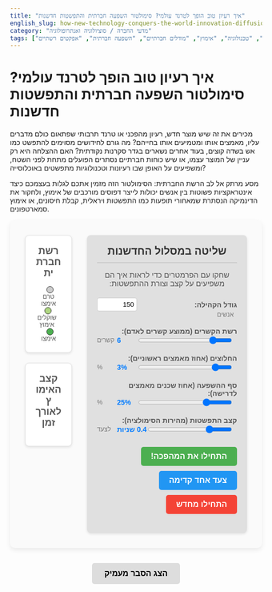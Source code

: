 ```yaml
---
title: "איך רעיון טוב הופך לטרנד עולמי? סימולטור השפעה חברתית והתפשטות חדשנות"
english_slug: how-new-technology-conquers-the-world-innovation-diffusion-simulator
category: "מדעי החברה / סוציולוגיה ואנתרופולוגיה"
tags: ["חדשנות", "התפשטות", "טכנולוגיה", "אימוץ", "מודלים חברתיים", "השפעה חברתית", "אפקטים רשתיים"]
---
```

# איך רעיון טוב הופך לטרנד עולמי? סימולטור השפעה חברתית והתפשטות חדשנות

מכירים את זה שיש מוצר חדש, רעיון מהפכני או טרנד תרבותי שפתאום כולם מדברים עליו, מאמצים אותו ומטמיעים אותו בחייהם? מה גורם לחידושים מסוימים להתפשט כמו אש בשדה קוצים, בעוד אחרים נשארים בגדר סקרנות נקודתית? האם ההצלחה היא רק עניין של המוצר עצמו, או שיש כוחות חברתיים נסתרים הפועלים מתחת לפני השטח, ומשפיעים על האופן שבו רעיונות וטכנולוגיות מתפשטים באוכלוסייה?

מסע מרתק אל לב הרשת החברתית: הסימולטור הזה מזמין אתכם לגלות בעצמכם כיצד אינטראקציות פשוטות בין אנשים יכולות לייצר דפוסים מורכבים של אימוץ, ולחקור את הדינמיקה הנסתרת שמאחורי תופעות כמו התפשטות ויראלית, קבלת חיסונים, או אימוץ סמארטפונים.

<div id="app-container">
    <div id="controls">
        <h2>שליטה במסלול החדשנות</h2>
        <p class="controls-intro">שחקו עם הפרמטרים כדי לראות איך הם משפיעים על קצב וצורת ההתפשטות:</p>
        <div>
            <label for="population-size">גודל הקהילה:</label>
            <input type="number" id="population-size" value="150" min="50" max="400">
             <span class="control-unit">אנשים</span>
        </div>
        <div>
            <label for="network-density">רשת הקשרים (ממוצע קשרים לאדם):</label>
            <input type="range" id="network-density" value="6" min="2" max="25">
            <span id="density-value" class="control-value">6</span>
             <span class="control-unit">קשרים</span>
        </div>
        <div>
            <label for="initial-adopters">החלוצים (אחוז מאמצים ראשוניים):</label>
            <input type="range" id="initial-adopters" value="3" min="1" max="15">
            <span id="initial-adopters-value" class="control-value">3%</span>
             <span class="control-unit">%</span>
        </div>
         <div>
            <label for="adoption-threshold">סף ההשפעה (אחוז שכנים מאמצים לדרישה):</label>
            <input type="range" id="adoption-threshold" value="25" min="0" max="100">
            <span id="threshold-value" class="control-value">25%</span>
             <span class="control-unit">%</span>
        </div>
         <div>
            <label for="adoption-speed">קצב התפשטות (מהירות הסימולציה):</label>
            <input type="range" id="adoption-speed" value="400" min="50" max="1500">
            <span id="speed-value" class="control-value">0.4 שניות</span>
             <span class="control-unit">לצעד</span>
        </div>
        <div class="button-group">
            <button id="start-simulation">התחילו את המהפכה!</button>
            <button id="step-simulation">צעד אחד קדימה</button>
            <button id="reset-simulation">התחילו מחדש</button>
        </div>
    </div>
    <div id="visualization">
        <div id="network-vis-container" class="vis-container">
             <h3>רשת חברתית</h3>
             <canvas id="network-canvas"></canvas>
             <div class="legend">
                 <span class="legend-item"><span class="legend-color unadopted"></span> טרם אימצו</span>
                 <span class="legend-item"><span class="legend-color transitioning"></span> שוקלים אימוץ</span>
                 <span class="legend-item"><span class="legend-color adopted"></span> אימצו</span>
             </div>
        </div>
         <div id="graph-vis-container" class="vis-container">
             <h3>קצב האימוץ לאורך זמן</h3>
            <canvas id="graph-canvas"></canvas>
         </div>
    </div>
</div>

<button id="toggle-explanation">הצג הסבר מעמיק</button>

<div id="explanation" style="display: none;">
    <h2>הסבר: מאחורי הקלעים של התפשטות חידושים</h2>

    <p>הסימולטור ששיחקתם איתו מדגים מודל בסיסי לאופן שבו חידושים (רעיונות, מוצרים, טכנולוגיות, נורמות חברתיות) מתפשטים בתוך קהילה או אוכלוסייה. התהליך הזה, הנקרא "התפשטות חידושים" (Diffusion of Innovations), הוא תחום מחקר מרתק במדעי החברה, הכלכלה והשיווק, ומסייע להבין למה דברים מסוימים הופכים לפופולריים במהירות, בעוד אחרים נכשלים.</p>

    <h3>הכוחות המניעים: חידושים, קשרים וספים</h3>
    <p>בלב הסימולטור עומדים שלושה אלמנטים מרכזיים:</p>
    <ol>
        <li><strong>הרשת החברתית:</strong> הנקודות מייצגות אנשים (או גורמים מאמצים אחרים כמו ארגונים), והקווים מייצגים קשרים או ערוצי תקשורת ביניהם (חברות, משפחה, עמיתים, קשרים עסקיים). החידוש עובר מאדם לאדם דרך הקשרים האלה. צפיפות הקשרים (כמה קשרים ממוצעים יש לכל אדם) משפיעה דרמטית על מהירות ההתפשטות.</li>
        <li><strong>המאמצים הראשוניים:</strong> קבוצה קטנה של "חלוצים" או "מחדשים" המאמצים את החידוש ראשונים, לעיתים ללא השפעה חיצונית משמעותית. הם מקור ההתחלה להתפשטות ברשת.</li>
        <li><strong>סף האימוץ:</strong> זהו "כלל ההחלטה" של כל אדם. הוא מייצג את מידת ההשפעה החברתית שנדרשת כדי שאדם יאמץ את החידוש. בסימולטור, אדם שעדיין לא אימץ את החידוש ישקול לאמץ אותו אם מספיק מחבריו או שכניו ברשת (אחוז מסוים מהקשרים שלו) כבר עשו זאת. סף גבוה יותר אומר שנדרשת השפעה רבה יותר, מה שיאט את קצב ההתפשטות או אף יעצור אותה. סף נמוך יותר יכול להוביל להתפשטות מהירה ואף "ויראלית".</li>
    </ol>
    <p> בכל צעד בסימולציה, כל אדם שעדיין לא אימץ את החידוש בודק את שכניו המאמצים. אם אחוז השכנים המאמצים עולה על סף האימוץ שקבעתם, הוא יחליט לאמץ את החידוש בצעד הבא.</p>


    <h3>הקשר למודל של אוורט רוג'רס (Everett Rogers)</h3>
    <p>מודל זה שואב השראה רבה מעבודתו החלוצית של אוורט רוג'רס, סוציולוג שחקר לעומק את תהליכי התפשטות חידושים. רוג'רס הדגיש את ההיבט החברתי בתהליך וחילק את המאמצים לחמש קטגוריות עיקריות:</p>
    <ul>
        <li><strong>מחדשים (Innovators):</strong> האחוז הקטן של האוכלוסייה המאמץ חידושים מיד כשהם זמינים (בסימולטור: הנקודות שמתחילות בצבע המאומץ).</li>
        <li><strong>מאמצים מוקדמים (Early Adopters):</strong> משפיענים חברתיים שמקבלים את החידוש לאחר שהמחדשים סללו את הדרך. הם קריטיים להעברת החידוש לרוב האוכלוסייה (בסימולטור: אלו המקבלים את החידוש בשלבים הראשונים, מושפעים מהחלוצים ומשפיעים על אחרים).</li>
        <li><strong>רוב מוקדם (Early Majority):</strong> הקבוצה הגדולה שמאמצת חידוש לאחר שהוכיח את עצמו וזכה ללגיטימציה חברתית (בסימולטור: הנקודות שמשנות צבען בחלק המרכזי והתלול של העקומה).</li>
        <li><strong>רוב מאוחר (Late Majority):</strong> קבוצה שמרנית יותר שמאמצת רק כשהחידוש הפך לנורמה או הכרח (בסימולטור: אלו שמאמצים בשלבים המאוחרים יותר של הסימולציה).</li>
        <li><strong>מתמהמהים (Laggards):</strong> האחרונים לאמץ, לרוב חשדנים ובעלי קשרים מוגבלים (בסימולטור: הנקודות הבודדות או המבודדות שמשנות צבען אחרונות, אם בכלל).</li>
    </ul>
    <p>הגרף בסימולטור מציג את עקומת ה-S הקלאסית של התפשטות: אימוץ איטי בהתחלה (החלוצים), התאוצה משמעותית כשהרוב המוקדם מצטרף, ולבסוף האטה כשהשוק מתקרב לרוויה והנותרים הם בעיקר המתמהמהים.</p>

    <h3>פרמטרים ואתגרים בעולם האמיתי</h3>
    <p>בעוד שהסימולטור הוא מודל פשטני, הוא עוזר להמחיש עקרונות יסוד. בעולם האמיתי, קצב ומידת ההתפשטות מושפעים מעוד גורמים רבים, כולל:</p>
    <ul>
        <li><strong>מאפייני החידוש:</strong> עד כמה הוא טוב יותר מהקיים (יתרון יחסי), קל להבנה/שימוש (מורכבות), תואם לערכים והרגלים קיימים (תאימות), ניתן לניסוי (יכולת ניסוי), ותוצאותיו נראות לעין (יכולת צפייה).</li>
        <li><strong>ערוצי תקשורת:</strong> לא רק קשרים ישירים, אלא גם תקשורת המונים (מדיה, פרסום) ותקשורת בין-אישית פורמלית ובלתי פורמלית.</li>
        <li><strong>המערכת החברתית:</strong> הנורמות, הערכים, והמבנה החברתי של הקהילה המאמצת.</li>
        <li><strong>פעילות מכוונת:</strong> מאמצי שיווק, הסברה או מדיניות המעודדים או בולמים את האימוץ.</li>
    </ul>
    <p>נסו לשנות את הפרמטרים בסימולטור וצפו כיצד שינויים קטנים, כמו הגדלת סף האימוץ או הקטנת צפיפות הרשת, יכולים לשנות לחלוטין את תוצאת ההתפשטות - מכישלון לכיסוי מלא של האוכלוסייה.</p>
</div>

<style>
    #app-container {
        display: flex;
        flex-direction: column;
        align-items: center;
        font-family: 'Arial', sans-serif; /* Using Arial as a safe default */
        direction: rtl;
        text-align: right;
        margin-bottom: 30px;
        background-color: #fafafa; /* Soft background */
        padding: 20px 10px;
        border-radius: 10px;
        box-shadow: 0 4px 10px rgba(0, 0, 0, 0.08);
    }

    #controls {
        background-color: #e0e0e0; /* Lighter control background */
        padding: 20px;
        border-radius: 8px;
        margin-bottom: 20px;
        width: 98%;
        max-width: 400px; /* More fixed width for controls */
        box-shadow: 0 2px 5px rgba(0, 0, 0, 0.1);
         box-sizing: border-box; /* Include padding in width */
    }

    #controls h2 {
        margin-top: 0;
        text-align: center;
        color: #333;
        border-bottom: 2px solid #ccc;
        padding-bottom: 10px;
        margin-bottom: 15px;
    }

     .controls-intro {
         text-align: center;
         margin-bottom: 20px;
         color: #555;
         font-size: 0.95rem;
     }

    #controls > div {
        margin-bottom: 18px; /* More space between controls */
        display: flex;
        align-items: center;
        flex-wrap: wrap;
        justify-content: space-between;
    }

    #controls label {
        margin-left: 10px;
        min-width: 180px; /* Ensure labels have enough space */
        text-align: right;
        font-weight: bold;
        color: #555;
    }

    #controls input[type="number"],
    #controls input[type="range"] {
        flex-grow: 1;
        margin-right: 10px;
         vertical-align: middle;
    }

     #controls input[type="number"] {
         max-width: 80px; /* Smaller number input */
         padding: 5px;
         border: 1px solid #ccc;
         border-radius: 4px;
     }

    #controls span.control-value {
        min-width: 40px; /* Space for value display */
        text-align: left;
        font-weight: bold;
        color: #007bff; /* Highlight values */
    }

     #controls span.control-unit {
         min-width: 40px; /* Space for unit */
         text-align: left;
         color: #777;
         font-size: 0.9em;
     }

    .button-group {
        display: flex;
        justify-content: center;
        gap: 10px; /* Space between buttons */
        margin-top: 25px;
        flex-wrap: wrap; /* Allow buttons to wrap on small screens */
    }

    #controls button {
        padding: 10px 20px;
        border: none;
        border-radius: 5px;
        cursor: pointer;
        font-size: 1rem;
        transition: background-color 0.2s ease, transform 0.1s ease;
        font-weight: bold;
    }

    #controls button:hover {
        transform: translateY(-1px); /* Lift button slightly on hover */
        box-shadow: 0 2px 5px rgba(0,0,0,0.1);
    }

    #controls button:active {
         transform: translateY(0);
         box-shadow: none;
    }


    #start-simulation {
        background-color: #4CAF50; /* Green */
        color: white;
    }

    #start-simulation:hover {
        background-color: #45a049;
    }

    #step-simulation {
        background-color: #2196F3; /* Blue */
        color: white;
    }
     #step-simulation:hover {
        background-color: #0b7dda;
    }


    #reset-simulation {
        background-color: #f44336; /* Red */
        color: white;
    }

    #reset-simulation:hover {
        background-color: #da190b;
    }

     button#toggle-explanation {
         display: block;
         width: fit-content;
         margin: 30px auto;
         padding: 12px 25px;
         background-color: #ddd;
         border: none;
         border-radius: 5px;
         cursor: pointer;
         font-size: 1rem;
         transition: background-color 0.2s ease, transform 0.1s ease;
         font-weight: bold;
     }

     button#toggle-explanation:hover {
        background-color: #ccc;
         transform: translateY(-1px);
     }

     button#toggle-explanation:active {
         transform: translateY(0);
     }


    #visualization {
        display: flex;
        flex-direction: column; /* Stack canvases vertically */
        align-items: center;
        width: 98%;
        max-width: 800px;
         box-sizing: border-box;
    }

    .vis-container {
        width: 100%;
        background-color: #fff;
        border: 1px solid #e0e0e0; /* Softer border */
        border-radius: 8px;
        margin-bottom: 20px; /* Space between containers */
        box-shadow: 0 2px 5px rgba(0, 0, 0, 0.1);
        padding: 15px;
         box-sizing: border-box;
    }

    .vis-container h3 {
        text-align: center;
        color: #555;
        margin-top: 0;
        margin-bottom: 15px;
        font-size: 1.2rem;
    }

    #network-canvas {
        width: 100%; /* Make canvas fill container width */
        height: auto; /* Maintain aspect ratio (set by JS constants) */
        display: block; /* Remove extra space below canvas */
    }

    #graph-canvas {
        width: 100%; /* Make canvas fill container width */
         height: auto; /* Maintain aspect ratio */
         display: block;
    }

     .legend {
         text-align: center;
         margin-top: 15px;
         font-size: 0.9em;
         color: #555;
     }

     .legend-item {
         display: inline-block;
         margin: 0 10px;
     }

     .legend-color {
         display: inline-block;
         width: 12px;
         height: 12px;
         border-radius: 50%;
         margin-left: 5px;
         vertical-align: middle;
         border: 1px solid #333;
     }

     .legend-color.unadopted { background-color: #cccccc; }
     .legend-color.transitioning { background-color: #aed581; } /* Lighter green for pulse */
     .legend-color.adopted { background-color: #4CAF50; }

    #explanation {
        background-color: #f9f9f9; /* Light background */
        padding: 25px;
        margin-top: 20px;
        border-radius: 8px;
        max-width: 800px;
        margin-left: auto;
        margin-right: auto;
        line-height: 1.7; /* Improved readability */
        box-shadow: 0 2px 4px rgba(0, 0, 0, 0.08);
        color: #333;
    }

    #explanation h2, #explanation h3 {
        color: #333;
        margin-top: 25px;
        margin-bottom: 12px;
        border-bottom: 1px solid #eee;
        padding-bottom: 5px;
    }

     #explanation h2 {
         font-size: 1.8rem;
     }

     #explanation h3 {
         font-size: 1.4rem;
         color: #555;
     }

    #explanation ul {
        list-style-type: disc;
        margin-right: 25px; /* Indent lists */
        margin-bottom: 15px;
        padding-right: 0; /* Remove default padding */
    }

    #explanation li {
        margin-bottom: 10px; /* More space between list items */
    }

     #explanation p {
         margin-bottom: 15px;
     }

    @media (min-width: 768px) {
         #app-container {
             flex-direction: row;
             align-items: flex-start;
             padding: 30px; /* More padding on larger screens */
         }
        #controls {
            width: 320px; /* Fixed width for controls on larger screens */
            margin-left: 30px; /* Space between controls and visualization */
             margin-bottom: 0;
             flex-shrink: 0; /* Prevent controls from shrinking */
        }
        #visualization {
            flex-grow: 1; /* Visualization takes remaining space */
            max-width: calc(100% - 350px); /* Adjust max-width considering controls */
        }
        .vis-container {
            padding: 20px;
        }
    }

     /* Basic focus outline for accessibility */
     input:focus, button:focus {
         outline: 2px solid #007bff;
         outline-offset: 2px;
     }
</style>

<script>
    const networkCanvas = document.getElementById('network-canvas');
    const graphCanvas = document.getElementById('graph-canvas');
    const ctxNetwork = networkCanvas.getContext('2d');
    const ctxGraph = graphCanvas.getContext('2d');

    const populationSizeInput = document.getElementById('population-size');
    const networkDensityInput = document.getElementById('network-density');
    const densityValueSpan = document.getElementById('density-value');
    const initialAdoptersInput = document.getElementById('initial-adopters');
    const initialAdoptersValueSpan = document.getElementById('initial-adopters-value');
    const adoptionThresholdInput = document.getElementById('adoption-threshold');
    const thresholdValueSpan = document.getElementById('threshold-value');
    const adoptionSpeedInput = document.getElementById('adoption-speed');
    const speedValueSpan = document.getElementById('speed-value');

    const startSimulationButton = document.getElementById('start-simulation');
    const stepSimulationButton = document.getElementById('step-simulation');
    const resetSimulationButton = document.getElementById('reset-simulation');
    const toggleExplanationButton = document.getElementById('toggle-explanation');
    const explanationDiv = document.getElementById('explanation');

    let nodes = [];
    let edges = [];
    let simulationRunning = false;
    let simulationInterval = null;
    let currentStep = 0;
    let adoptionHistory = []; // Stores percentage of adopted nodes at each step

    // Node states
    const STATE_UNADOPTED = 0; // Gray/White
    const STATE_TRANSITIONING = 1; // Indicates node will adopt next step (pulsing/pending color)
    const STATE_ADOPTED = 2; // Green

    // Colors
    const NODE_COLOR_UNADOPTED = '#cccccc'; // Gray
    const NODE_COLOR_TRANSITIONING = '#aed581'; // Light green for pulse/transition
    const NODE_COLOR_ADOPTED = '#4CAF50'; // Green
    const EDGE_COLOR = '#eeeeee'; // Light gray
    const GRAPH_LINE_COLOR = '#4CAF50'; // Green
    const GRAPH_AXIS_COLOR = '#333333'; // Dark gray
    const BACKGROUND_COLOR_NETWORK = '#ffffff'; // White background for network canvas
    const BACKGROUND_COLOR_GRAPH = '#ffffff'; // White background for graph canvas


    // Canvas sizes (proportional, CSS will handle scaling)
    const NETWORK_WIDTH = 600;
    const NETWORK_HEIGHT = 400;
    const GRAPH_WIDTH = 600;
    const GRAPH_HEIGHT = 250; /* Slightly taller graph */

    // Set canvas base dimensions - CSS handles display size
    networkCanvas.width = NETWORK_WIDTH;
    networkCanvas.height = NETWORK_HEIGHT;
    graphCanvas.width = GRAPH_WIDTH;
    graphCanvas.height = GRAPH_HEIGHT;


     // Node drawing parameters
     const NODE_RADIUS = 5;
     const NODE_BORDER_COLOR = '#333333';
     const NODE_BORDER_WIDTH = 1;
     const TRANSITION_PULSE_MAX_RADIUS = 8; // For pulsing animation
     const TRANSITION_PULSE_SPEED = 0.1; // How fast the pulse expands/contracts

    // --- Update slider value displays ---
    networkDensityInput.addEventListener('input', () => {
        densityValueSpan.textContent = networkDensityInput.value;
    });
    initialAdoptersInput.addEventListener('input', () => {
        initialAdoptersValueSpan.textContent = `${initialAdoptersInput.value}%`;
    });
    adoptionThresholdInput.addEventListener('input', () => {
        thresholdValueSpan.textContent = `${adoptionThresholdInput.value}%`;
    });
     adoptionSpeedInput.addEventListener('input', () => {
        speedValueSpan.textContent = `${(adoptionSpeedInput.value / 1000).toFixed(1)} שניות`;
    });


    // --- Network Generation ---
    function createNetwork(numNodes, density, initialAdoptersPercentage) {
        nodes = [];
        edges = [];
        currentStep = 0;
        adoptionHistory = [];

        // Create nodes with random positions
        for (let i = 0; i < numNodes; i++) {
            nodes.push({
                id: i,
                x: Math.random() * NETWORK_WIDTH,
                y: Math.random() * NETWORK_HEIGHT,
                state: STATE_UNADOPTED,
                neighbors: [],
                pendingState: STATE_UNADOPTED, // State for the next step
                 pulse: 0 // For animation
            });
        }

        // Create edges using a simple random approach to approximate density
        // This tries to connect each node to 'density' others. Can result in uneven distribution.
        const potentialEdges = [];
        for (let i = 0; i < numNodes; i++) {
            for (let j = i + 1; j < numNodes; j++) {
                 potentialEdges.push({ from: i, to: j });
            }
        }

        // Shuffle potential edges
        for (let i = potentialEdges.length - 1; i > 0; i--) {
            const j = Math.floor(Math.random() * (i + 1));
            [potentialEdges[i], potentialEdges[j]] = [potentialEdges[j], potentialEdges[i]];
        }

        // Select edges up to the target number (numNodes * density / 2) or max potential
        const targetEdgeCount = Math.min(potentialEdges.length, Math.floor(numNodes * density / 2));
        for (let i = 0; i < targetEdgeCount; i++) {
             const edge = potentialEdges[i];
             edges.push(edge);
             nodes[edge.from].neighbors.push(nodes[edge.to]);
             nodes[edge.to].neighbors.push(nodes[edge.from]);
        }


        // Assign initial adopters
        const numInitialAdopters = Math.max(1, Math.floor(numNodes * initialAdoptersPercentage / 100));
         // Shuffle nodes to pick initial adopters randomly
        const shuffledNodes = nodes.slice();
        for (let i = shuffledNodes.length - 1; i > 0; i--) {
            const j = Math.floor(Math.random() * (i + 1));
            [shuffledNodes[i], shuffledNodes[j]] = [shuffledNodes[j], shuffledNodes[i]];
        }
        for (let i = 0; i < numInitialAdopters; i++) {
             // Ensure the node exists before setting state
            if (shuffledNodes[i]) {
                 shuffledNodes[i].state = STATE_ADOPTED;
                 shuffledNodes[i].pendingState = STATE_ADOPTED;
            }
        }
    }

    // --- Drawing ---
    function drawNetwork() {
        ctxNetwork.clearRect(0, 0, NETWORK_WIDTH, NETWORK_HEIGHT);
         ctxNetwork.fillStyle = BACKGROUND_COLOR_NETWORK;
         ctxNetwork.fillRect(0, 0, NETWORK_WIDTH, NETWORK_HEIGHT);


        // Draw edges
        ctxNetwork.strokeStyle = EDGE_COLOR;
        ctxNetwork.lineWidth = 1;
        edges.forEach(edge => {
            const node1 = nodes.find(n => n.id === edge.from);
            const node2 = nodes.find(n => n.id === edge.to);
            if (node1 && node2) {
                ctxNetwork.beginPath();
                ctxNetwork.moveTo(node1.x, node1.y);
                ctxNetwork.lineTo(node2.x, node2.y);
                ctxNetwork.stroke();
            }
        });

        // Draw nodes and handle animations
        nodes.forEach(node => {
            ctxNetwork.beginPath();
            let radius = NODE_RADIUS;
            let color = NODE_COLOR_UNADOPTED;

            if (node.state === STATE_ADOPTED) {
                color = NODE_COLOR_ADOPTED;
            } else if (node.state === STATE_TRANSITIONING) {
                // Pulse animation
                node.pulse = (node.pulse + TRANSITION_PULSE_SPEED) % (Math.PI * 2); // Cycle pulse value
                radius = NODE_RADIUS + (TRANSITION_PULSE_MAX_RADIUS - NODE_RADIUS) * Math.abs(Math.sin(node.pulse / 2)); // Pulse effect
                color = NODE_COLOR_TRANSITIONING;
            }

            ctxNetwork.arc(node.x, node.y, radius, 0, Math.PI * 2);
            ctxNetwork.fillStyle = color;
            ctxNetwork.fill();
            ctxNetwork.lineWidth = NODE_BORDER_WIDTH;
            ctxNetwork.strokeStyle = NODE_BORDER_COLOR;
            ctxNetwork.stroke();
        });

         // Request animation frame if simulation is running and there are transitioning nodes
         if (simulationRunning || nodes.some(node => node.state === STATE_TRANSITIONING)) {
             requestAnimationFrame(drawNetwork);
         }
    }

    function drawGraph() {
        ctxGraph.clearRect(0, 0, GRAPH_WIDTH, GRAPH_HEIGHT);
         ctxGraph.fillStyle = BACKGROUND_COLOR_GRAPH;
         ctxGraph.fillRect(0, 0, GRAPH_WIDTH, GRAPH_HEIGHT);

        // Graph padding
        const PADDING_LEFT = 50;
        const PADDING_BOTTOM = 40;
        const PADDING_TOP = 20;
        const PADDING_RIGHT = 20;

        const graphWidth = GRAPH_WIDTH - PADDING_LEFT - PADDING_RIGHT;
        const graphHeight = GRAPH_HEIGHT - PADDING_TOP - PADDING_BOTTOM;

        // Draw axes
        ctxGraph.strokeStyle = GRAPH_AXIS_COLOR;
        ctxGraph.lineWidth = 1;
        ctxGraph.beginPath();
        ctxGraph.moveTo(PADDING_LEFT, PADDING_TOP); // Y axis start
        ctxGraph.lineTo(PADDING_LEFT, GRAPH_HEIGHT - PADDING_BOTTOM); // Y axis end
        ctxGraph.lineTo(GRAPH_WIDTH - PADDING_RIGHT, GRAPH_HEIGHT - PADDING_BOTTOM); // X axis end
        ctxGraph.stroke();

        // Draw labels
        ctxGraph.fillStyle = GRAPH_AXIS_COLOR;
        ctxGraph.font = '12px Arial';
        ctxGraph.textAlign = 'center';
        ctxGraph.textBaseline = 'top';
         // Y axis label (rotated) - requires advanced canvas or external lib. Simplified: place text near axis.
        ctxGraph.textAlign = 'right';
        ctxGraph.fillText('% אימוץ', PADDING_LEFT - 10, PADDING_TOP + graphHeight / 2 - 20);

        ctxGraph.textAlign = 'center';
        ctxGraph.textBaseline = 'top';
        ctxGraph.fillText('צעדי זמן', PADDING_LEFT + graphWidth / 2, GRAPH_HEIGHT - PADDING_BOTTOM + 15);


        // Draw Y-axis ticks and labels
        ctxGraph.textAlign = 'right';
        ctxGraph.textBaseline = 'middle';
        for (let i = 0; i <= 100; i += 20) {
             const y = GRAPH_HEIGHT - PADDING_BOTTOM - (i / 100) * graphHeight;
             ctxGraph.fillText(i + '%', PADDING_LEFT - 5, y);
             ctxGraph.beginPath();
             ctxGraph.moveTo(PADDING_LEFT - 3, y);
             ctxGraph.lineTo(PADDING_LEFT, y);
             ctxGraph.stroke();
        }

        // Draw X-axis ticks (simplified)
        if (adoptionHistory.length > 0) {
            const maxSteps = adoptionHistory.length > 1 ? adoptionHistory.length - 1 : 1;
            const stepInterval = Math.max(1, Math.floor(maxSteps / 5)); // Show ~5-6 ticks

            ctxGraph.textAlign = 'center';
             ctxGraph.textBaseline = 'top';
            for (let i = 0; i <= maxSteps; i += stepInterval) {
                 const x = PADDING_LEFT + (i / maxSteps) * graphWidth;
                 ctxGraph.fillText(i, x, GRAPH_HEIGHT - PADDING_BOTTOM + 5);
                 ctxGraph.beginPath();
                 ctxGraph.moveTo(x, GRAPH_HEIGHT - PADDING_BOTTOM);
                 ctxGraph.lineTo(x, GRAPH_HEIGHT - PADDING_BOTTOM + 3);
                 ctxGraph.stroke();
            }
             // Ensure the last step is shown if it's not already a tick
             if (maxSteps % stepInterval !== 0 && maxSteps > 0) {
                  const i = maxSteps;
                  const x = PADDING_LEFT + (i / maxSteps) * graphWidth;
                  ctxGraph.fillText(i, x, GRAPH_HEIGHT - PADDING_BOTTOM + 5);
                   ctxGraph.beginPath();
                  ctxGraph.moveTo(x, GRAPH_HEIGHT - PADDING_BOTTOM);
                  ctxGraph.lineTo(x, GRAPH_HEIGHT - PADDING_BOTTOM + 3);
                  ctxGraph.stroke();
             }
        }


        // Draw the adoption curve
        ctxGraph.strokeStyle = GRAPH_LINE_COLOR;
        ctxGraph.lineWidth = 3; /* Thicker line */
        ctxGraph.beginPath();
        if (adoptionHistory.length > 0) {
             const maxSteps = adoptionHistory.length > 1 ? adoptionHistory.length - 1 : 1;
            ctxGraph.moveTo(PADDING_LEFT, GRAPH_HEIGHT - PADDING_BOTTOM - (adoptionHistory[0] / 100) * graphHeight);
            for (let i = 1; i < adoptionHistory.length; i++) {
                const x = PADDING_LEFT + (i / maxSteps) * graphWidth;
                const y = GRAPH_HEIGHT - PADDING_BOTTOM - (adoptionHistory[i] / 100) * graphHeight;
                ctxGraph.lineTo(x, y);
            }
            ctxGraph.stroke();
        }
    }

    // --- Simulation Logic ---
    function calculateNextStep() {
        const adoptionThreshold = parseInt(adoptionThresholdInput.value) / 100; // as percentage
        const numNodes = nodes.length;
        let nodesChanged = 0; // Track if any nodes changed state this step

        // First pass: Determine pending states based on CURRENT states
        nodes.forEach(node => {
            // Only unadopted nodes can change state
            if (node.state === STATE_UNADOPTED) {
                let adoptedNeighborsCount = 0;
                node.neighbors.forEach(neighbor => {
                    // Check neighbor's state at the start of the step
                    if (neighbor.state === STATE_ADOPTED) {
                        adoptedNeighborsCount++;
                    }
                });

                const neighborInfluence = node.neighbors.length > 0 ? adoptedNeighborsCount / node.neighbors.length : 0;

                if (neighborInfluence >= adoptionThreshold) {
                    // Node is ready to adopt next step - transition to PENDING/TRANSITIONING
                    node.pendingState = STATE_TRANSITIONING;
                    nodesChanged++;
                     node.pulse = 0; // Start pulse animation
                } else {
                     // Node stays unadopted
                     node.pendingState = STATE_UNADOPTED;
                }
            } else if (node.state === STATE_TRANSITIONING) {
                 // Node that was transitioning now becomes ADOPTED
                 node.pendingState = STATE_ADOPTED;
                 nodesChanged++;
                 node.pulse = 0; // Stop pulse animation
            } else {
                 // Adopted nodes remain adopted
                 node.pendingState = STATE_ADOPTED;
            }
        });

        // Second pass: Apply the pending state changes simultaneously
        nodes.forEach(node => {
            node.state = node.pendingState;
        });

         currentStep++;
         recordAdoptionPercentage();

         // Check for simulation end (100% adoption or no more changes possible)
         const adoptedCount = nodes.filter(node => node.state === STATE_ADOPTED).length;
         // Simulation ends if all adopted OR if no nodes changed state in the last step (and not all are adopted)
         if (adoptedCount === numNodes || (nodesChanged === 0 && adoptedCount < numNodes)) {
             stopSimulation();
             const finalPercentage = ((adoptedCount / numNodes) * 100).toFixed(1);
             let endMessage = `הסימולציה הסתיימה בצעד ${currentStep} עם ${finalPercentage}% אימוץ.`;
             if (adoptedCount < numNodes) {
                 endMessage += " (אין שינויים נוספים צפויים עם הגדרות אלו).";
             } else {
                  endMessage += " (כל הקהילה אימצה את החידוש!).";
             }
             // Use a more visually appealing way to show this if possible without breaking structure,
             // maybe just log to console or update a status div, but alert is the current pattern.
             console.log(endMessage); // Log instead of alert for less interruption
         }

         // Request redraw regardless to continue animations if any
         requestAnimationFrame(drawNetwork);
         drawGraph(); // Graph redraw doesn't need RAF loop
    }

    function recordAdoptionPercentage() {
        const adoptedCount = nodes.filter(node => node.state === STATE_ADOPTED).length;
        const percentage = (nodes.length > 0 ? (adoptedCount / nodes.length) * 100 : 0);
        adoptionHistory.push(percentage);
    }

    function startSimulation() {
        if (simulationRunning) return;

         // If simulation was already run and finished, reset first
         if (adoptionHistory.length > 0 && (nodes.every(node => node.state === STATE_ADOPTED) || nodes.every(node => node.state !== STATE_UNADOPTED && node.state !== STATE_TRANSITIONING))) {
              resetSimulation(); // Reset if ended
         } else if (currentStep === 0 || nodes.length === 0) {
              // If starting fresh or after a full reset/page load
              resetSimulation(); // Ensure initial state is created
         }
         // If picking up from a paused simulation, just start the interval


        simulationRunning = true;
        const speed = parseInt(adoptionSpeedInput.value);
        simulationInterval = setInterval(() => {
            calculateNextStep();
             // Drawing is now handled by requestAnimationFrame called within calculateNextStep or drawNetwork
        }, speed);

         startSimulationButton.disabled = true; // Disable start while running
         stepSimulationButton.disabled = true; // Disable step while running
    }

    function stopSimulation() {
        simulationRunning = false;
        clearInterval(simulationInterval);
        simulationInterval = null;
         startSimulationButton.disabled = false; // Enable start
         stepSimulationButton.disabled = false; // Enable step
    }

    function stepSimulation() {
        if (simulationRunning) stopSimulation(); // Stop automatic run if stepping manually

         // If simulation was already run and finished, reset first
         if (adoptionHistory.length > 0 && (nodes.every(node => node.state === STATE_ADOPTED) || nodes.every(node => node.state !== STATE_UNADOPTED && node.state !== STATE_TRANSITIONING))) {
             resetSimulation(); // Reset if ended
         } else if (currentStep === 0 || nodes.length === 0) {
              // If starting fresh or after a full reset/page load
              resetSimulation(); // Ensure initial state is created
         }
         // If picking up from a paused simulation, just calculate one step


        calculateNextStep();
         // Drawing is handled by requestAnimationFrame called within calculateNextStep or drawNetwork
    }

    function resetSimulation() {
        stopSimulation();
        const numNodes = parseInt(populationSizeInput.value);
        const density = parseInt(networkDensityInput.value);
        const initialPercentage = parseInt(initialAdoptersInput.value);
        createNetwork(numNodes, density, initialPercentage);
        recordAdoptionPercentage(); // Record initial state (step 0)
        drawNetwork();
        drawGraph();
        currentStep = 0; // Ensure step count resets
         console.log("Simulation reset. Step:", currentStep);

         startSimulationButton.disabled = false;
         stepSimulationButton.disabled = false;
    }

    // --- Event Listeners ---
    startSimulationButton.addEventListener('click', startSimulation);
    stepSimulationButton.addEventListener('click', stepSimulation);
    resetSimulationButton.addEventListener('click', resetSimulation);

    // Reset when parameters change while not running
    populationSizeInput.addEventListener('change', resetSimulation);
    networkDensityInput.addEventListener('change', resetSimulation);
    initialAdoptersInput.addEventListener('change', resetSimulation);
    adoptionThresholdInput.addEventListener('change', resetSimulation);

     // Toggle explanation visibility
     toggleExplanationButton.addEventListener('click', () => {
         const isHidden = explanationDiv.style.display === 'none';
         explanationDiv.style.display = isHidden ? 'block' : 'none';
         toggleExplanationButton.textContent = isHidden ? 'הסתר הסבר מעמיק' : 'הצג הסבר מעמיק';
     });


    // --- Initial Setup ---
    window.onload = () => {
         // Set initial values for sliders/inputs
         densityValueSpan.textContent = networkDensityInput.value;
         initialAdoptersValueSpan.textContent = `${initialAdoptersInput.value}%`;
         thresholdValueSpan.textContent = `${adoptionThresholdInput.value}%`;
         speedValueSpan.textContent = `${(adoptionSpeedInput.value / 1000).toFixed(1)} שניות`;

        resetSimulation(); // Create and draw initial state on load
    };

    // Optional: Stop simulation if tab is inactive
     document.addEventListener('visibilitychange', () => {
        if (document.hidden) {
            stopSimulation();
        }
     });


</script>
```
